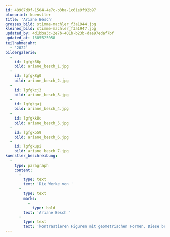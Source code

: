 ```yaml
---
id: 48907d9f-1504-4e7c-b3ba-1c61e9f92b97
blueprint: kuenstler
title: 'Ariane Besch'
grosses_bild: stimme-machler_f3a1944.jpg
kleines_bild: stimme-machler_f3a1947.jpg
updated_by: 4d1bba3c-2e7b-401b-b23b-dae97edaf7bf
updated_at: 1685525058
teilnahmejahr:
  - '2022'
bildergalerie:
  -
    id: lgfgk66p
    bild: ariane_besch_1.jpg
  -
    id: lgfgk8g0
    bild: ariane_besch_2.jpg
  -
    id: lgfgkcj3
    bild: ariane_besch_3.jpg
  -
    id: lgfgkgaj
    bild: ariane_besch_4.jpg
  -
    id: lgfgkk8c
    bild: ariane_besch_5.jpg
  -
    id: lgfgko59
    bild: ariane_besch_6.jpg
  -
    id: lgfgkupi
    bild: ariane_besch_7.jpg
kuenstler_beschreibung:
  -
    type: paragraph
    content:
      -
        type: text
        text: 'Die Werke von '
      -
        type: text
        marks:
          -
            type: bold
        text: 'Ariane Besch '
      -
        type: text
        text: 'kontrastieren Figuren mit geometrischen Formen. Diese besondere Dynamik wird unterstützt durch eine abgestimmte Farbgebung. Essenzieller Bestandteil aller Arbeiten und Inspiration für die Künstlerin sind Gefühle und Beziehungen.'
---
```

